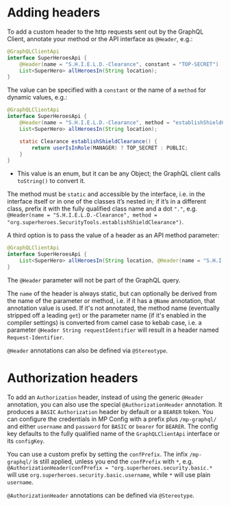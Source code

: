 Adding headers
=======

To add a custom header to the http requests sent out by the GraphQL
Client, annotate your method or the API interface as `@Header`, e.g.:

``` java
@GraphQLClientApi
interface SuperHeroesApi {
    @Header(name = "S.H.I.E.L.D.-Clearance", constant = "TOP-SECRET")
    List<SuperHero> allHeroesIn(String location);
}
```

The value can be specified with a `constant` or the name of a `method` for dynamic values, e.g.:

``` java
@GraphQLClientApi
interface SuperHeroesApi {
    @Header(name = "S.H.I.E.L.D.-Clearance", method = "establishShieldClearance")
    List<SuperHero> allHeroesIn(String location);

    static Clearance establishShieldClearance() { 
        return userIsInRole(MANAGER) ? TOP_SECRET : PUBLIC;
    }
}
```

-   This value is an enum, but it can be any Object; the GraphQL client
    calls `toString()` to convert it.

The method must be `static` and accessible by the interface, i.e. in the
interface itself or in one of the classes it’s nested in; if it’s in a
different class, prefix it with the fully qualified class name and a dot
`"."`, e.g.
`@Header(name = "S.H.I.E.L.D.-Clearance", method = "org.superheroes.SecurityTools.establishShieldClearance")`.

A third option is to pass the value of a header as an API method
parameter:

``` java
@GraphQLClientApi
interface SuperHeroesApi {
    List<SuperHero> allHeroesIn(String location, @Header(name = "S.H.I.E.L.D.-Clearance") Clearance clearance);
}
```

The `@Header` parameter will not be part of the GraphQL query.

The `name` of the header is always static, but can optionally be derived from the name of the parameter or method, i.e. if it has a `@Name` annotation, that annotation value is used. If it's not annotated, the method name (eventually stripped off a leading `get`) or the parameter name (if it's enabled in the compiler settings) is converted from camel case to kebab case, i.e. a parameter `@Header String requestIdentifier` will result in a header named `Request-Identifier`.

`@Header` annotations can also be defined via `@Stereotype`.

Authorization headers
====================

To add an `Authorization` header, instead of using the generic `@Header`
annotation, you can also use the special `@AuthorizationHeader`
annotation. It produces a `BASIC` `Authorization` header by default or a
`BEARER` token. You can configure the credentials in MP Config with a
prefix plus `/mp-graphql/` and either `username` and `password` for
`BASIC` or `bearer` for `BEARER`. The config key defaults to the fully
qualified name of the `GraphQLClientApi` interface or its `configKey`.

You can use a custom prefix by setting the `confPrefix`. The infix
`/mp-graphql/` is still applied, unless you end the `confPrefix` with
`*`, e.g.
`@AuthorizationHeader(confPrefix = "org.superheroes.security.basic.*`
will use `org.superheroes.security.basic.username`, while `*` will use
plain `username`.

`@AuthorizationHeader` annotations can be defined via `@Stereotype`.
